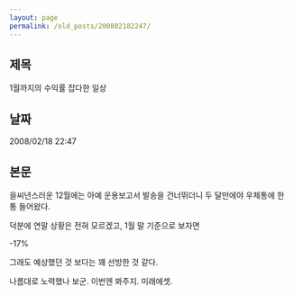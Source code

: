 ```yaml
---
layout: page
permalink: /old_posts/200802182247/
---
```


## 제목
1월까지의 수익률 잡다한 일상

## 날짜
2008/02/18 22:47

## 본문
을씨년스러운 12월에는 아예 운용보고서 발송을 건너뛰더니 두 달만에야 우체통에 한 통 들어왔다.

덕분에 연말 상황은 전혀 모르겠고, 1월 말 기준으로 보자면

-17%

그래도 예상했던 것 보다는 꽤 선방한 것 같다.

나름대로 노력했나 보군. 이번엔 봐주지. 미래에셋.